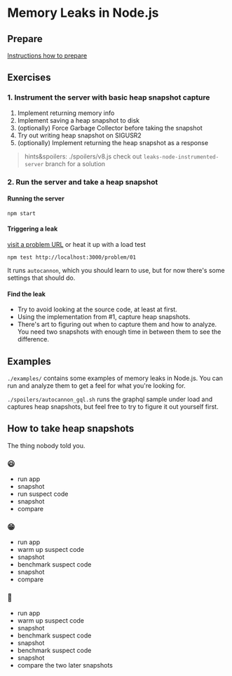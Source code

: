 # Memory Leaks in Node.js

## Prepare

[Instructions how to prepare](./preparation.md)

## Exercises

### 1. Instrument the server with basic heap snapshot capture 

 1. Implement returning memory info
 2. Implement saving a heap snapshot to disk
 3. (optionally) Force Garbage Collector before taking the snapshot
 4. Try out writing heap snapshot on SIGUSR2
 5. (optionally) Implement returning the heap snapshot as a response

 > hints&spoilers: ./spoilers/v8.js
 > check out `leaks-node-instrumented-server` branch for a solution

### 2. Run the server and take a heap snapshot

#### Running the server
 ```
 npm start
 ```
#### Triggering a leak
   [visit a problem URL](http://localhost:3000/problem/01)
or heat it up with a load test
```
npm test http://localhost:3000/problem/01
```
It runs `autocannon`, which you should learn to use, but for now there's some settings that should do.

#### Find the leak

- Try to avoid looking at the source code, at least at first.
- Using the implementation from #1, capture heap snapshots.  
- There's art to figuring out when to capture them and how to analyze. You need two snapshots with enough time in between them to see the difference. 

## Examples

`./examples/` contains some examples of memory leaks in Node.js. You can run and analyze them to get a feel for what you're looking for.

`./spoilers/autocannon_gql.sh` runs the graphql sample under load and captures heap snapshots, but feel free to try to figure it out yourself first.

## How to take heap snapshots

The thing nobody told you.

### 😃

- run app
- snapshot
- run suspect code
- snapshot
- compare

### 😁
- run app
- warm up suspect code
- snapshot
- benchmark suspect code
- snapshot
- compare

### 🤯

- run app
- warm up suspect code
- snapshot
- benchmark suspect code
- snapshot
- benchmark suspect code
- snapshot
- compare the two later snapshots

